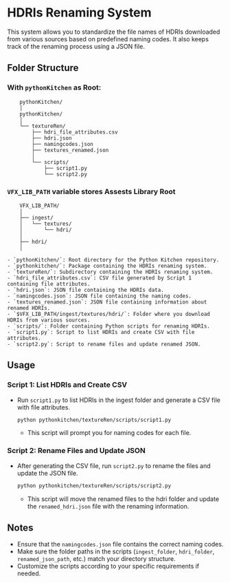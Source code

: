# HDRIs Renaming System

This system allows you to standardize the file names of HDRIs downloaded from various sources based on predefined naming codes. It also keeps track of the renaming process using a JSON file.

## Folder Structure

### With `pythonKitchen` as Root:

```
    pythonKitchen/
    │
    pythonKitchen/
    │
    └── textureRen/
        ├── hdri_file_attributes.csv
        ├── hdri.json
        ├── namingcodes.json
        ├── textures_renamed.json
        │
        └── scripts/
            ├── script1.py
            └── script2.py
```

### `VFX_LIB_PATH` variable stores Assests Library Root

```
    VFX_LIB_PATH/
    │
    ├── ingest/
    │   └── textures/
    │       └── hdri/
    │
    ├── hdri/
    │
```


    - `pythonKitchen/`: Root directory for the Python Kitchen repository.
    - `pythonkitchen/`: Package containing the HDRIs renaming system.
    - `textureRen/`: Subdirectory containing the HDRIs renaming system.
    - `hdri_file_attributes.csv`: CSV file generated by Script 1 containing file attributes.
    - `hdri.json`: JSON file containing the HDRIs data.
    - `namingcodes.json`: JSON file containing the naming codes.
    - `textures_renamed.json`: JSON file containing information about renamed HDRIs.
    - `$VFX_LIB_PATH/ingest/textures/hdri/`: Folder where you download HDRIs from various sources.
    - `scripts/`: Folder containing Python scripts for renaming HDRIs.
    - `script1.py`: Script to list HDRIs and create CSV with file attributes.
    - `script2.py`: Script to rename files and update renamed JSON.

## Usage

### Script 1: List HDRIs and Create CSV

- Run `script1.py` to list HDRIs in the ingest folder and generate a CSV file with file attributes.

    ```bash
    python pythonkitchen/textureRen/scripts/script1.py
    ```

    - This script will prompt you for naming codes for each file.

### Script 2: Rename Files and Update JSON

- After generating the CSV file, run `script2.py` to rename the files and update the JSON file.

    ```bash
    python pythonkitchen/textureRen/scripts/script2.py
    ```

    - This script will move the renamed files to the hdri folder and update the `renamed_hdri.json` file with the renaming information.

## Notes

- Ensure that the `namingcodes.json` file contains the correct naming codes.
- Make sure the folder paths in the scripts (`ingest_folder`, `hdri_folder`, `renamed_json_path`, etc.) match your directory structure.
- Customize the scripts according to your specific requirements if needed.


